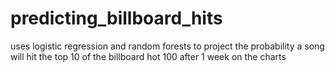 # predicting_billboard_hits
uses logistic regression and random forests to project the probability a song will hit the top 10 of the billboard hot 100 after 1 week on the charts
